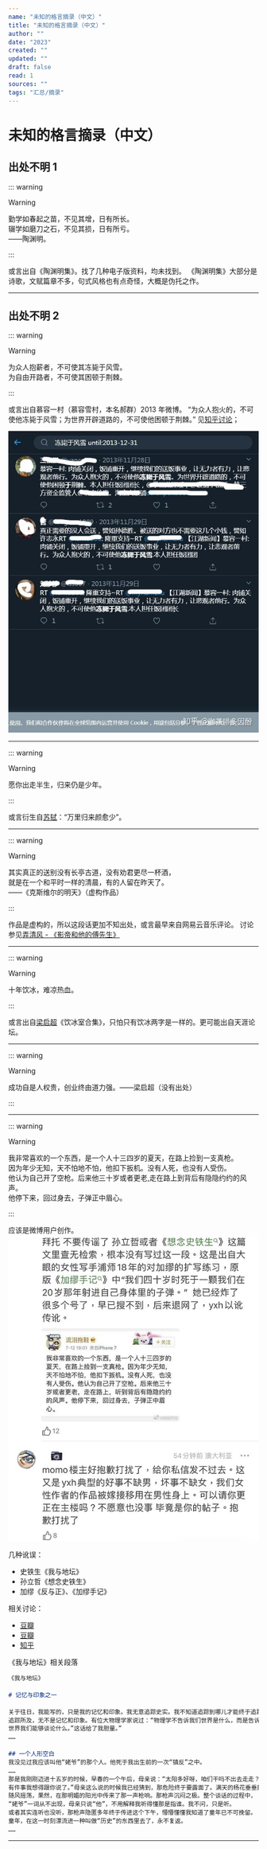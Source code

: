 ```yaml
---
name: "未知的格言摘录（中文）"
title: "未知的格言摘录（中文）"
author: ""
date: "2023"
created: ""
updated: ""
draft: false
read: 1
sources: ""
tags: "汇总/摘录"
---
```


# 未知的格言摘录（中文）

## 出处不明 1

::: warning

> [!warning]
>
> 勤学如春起之苗，不见其增，日有所长。  
> 辍学如磨刀之石，不见其损，日有所亏。  
> ——陶渊明。

:::

或言出自《陶渊明集》。找了几种电子版资料，均未找到。
《陶渊明集》大部分是诗歌，文赋篇章不多，句式风格也有点奇怪，大概是伪托之作。

---

## 出处不明 2

::: warning

> [!warning]
>
> 为众人抱薪者，不可使其冻毙于风雪。  
> 为自由开路者，不可使其困顿于荆棘。

:::

或言出自慕容一村（慕容雪村，本名郝群）2013 年微博。
“为众人抱火的，不可使他冻毙于风雪；为世界开辟道路的，不可使他困顿于荆棘。”
见[知乎讨论](https://www.zhihu.com/question/295275656)；

![](../images/zhihu_murongxuecun.jpg)

---

::: warning

> [!warning]
>
> 愿你出走半生，归来仍是少年。

:::

或言衍生自[苏轼](../wiki/苏轼.md)：“万里归来颜愈少”。

---

::: warning

> [!warning]
>
> 其实真正的送别没有长亭古道，没有劝君更尽一杯酒，  
> 就是在一个和平时一样的清晨，有的人留在昨天了。  
> ——《克斯维尔的明天》（虚构作品）

:::

作品是虚构的，所以这段话更加不知出处，或言最早来自网易云音乐评论。
讨论参见[弄清风 - 《影帝和他的傅先生》](../wiki/弄清风.md)

---

::: warning

> [!warning]
>
> 十年饮冰，难凉热血。

:::

或言出自[梁启超](../wiki/梁启超.md)《饮冰室合集》，只怕只有饮冰两字是一样的。更可能出自天涯论坛。

---

::: warning

> [!warning]
>
> 成功自是人权贵，创业终由道力强。——梁启超（没有出处）

:::

---

::: warning

> [!warning]
>
> 我非常喜欢的一个东西，是一个人十三四岁的夏天，在路上捡到一支真枪。  
> 因为年少无知，天不怕地不怕，他扣下扳机。没有人死，也没有人受伤。  
> 他认为自己开了空枪。后来他三十岁或者更老,走在路上到背后有隐隐约约的风声。  
> 他停下来，回过身去，子弹正中眉心。

:::

应该是微博用户创作。
![weibo](../images/weibo-zidan.jpg)

几种讹误：
- 史铁生《我与地坛》
- 孙立哲《想念史铁生》
- 加缪《反与正》、《加缪手记》

相关讨论：
- [豆瓣](https://www.douban.com/group/topic/283299447/)
- [豆瓣](https://www.douban.com/group/topic/290487022/)
- [知乎](https://www.zhihu.com/question/594563507/answer/2976356966)

《我与地坛》相关段落
```markdown
《我与地坛》

# 记忆与印象之一

关于往日，我能写的，只是我的记忆和印象。我无意追踪史实。我不知道追踪到哪儿才能终于追踪到史实；
追踪所及，无不是记忆和印象。有位大物理学家说过：“物理学不告诉我们世界是什么，而是告诉我们关于
世界我们能够谈论什么。”这话给了我胆量。”
……

## 一个人形空白
我没见过我应该叫他“姥爷”的那个人。他死于我出生前的一次“镇反”之中。
……
那是我刚刚迈进十五岁的时候，早春的一个午后，母亲说：“太阳多好呀，咱们干吗不出去走走？
有件事我想得跟你说了。”母亲这么说的时候我已经猜到，那危险终于要露面了。满天的杨花垂垂挂挂，
随风摇荡，果然，在那明媚的阳光中传来了那一声枪响。那枪声沉闷之极。整个谈话的过程中，
“姥爷”一词从不出现，母亲只说“他”，不用解释我听得懂那是指谁。我不问，只是听。
或者其实连听也没听，那枪声隐匿多年终于传进这个下午，懵懵懂懂我知道了童年已不可挽留。
童年，在这一时刻漂流进一种叫做“历史”的东西里去了，永不复返。
……
```

---
